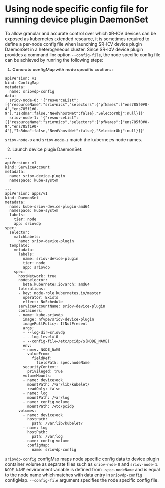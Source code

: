 # Using node specific config file for running device plugin DaemonSet

To allow granular and accurate control over which SR-IOV devices can be exposed as kubernetes extended resource, it is sometimes required to define a per-node config file when launching SR-IOV device plugin DaemonSet in a heterogeneous cluster. Since SR-IOV device plugin provides a command line option `--config-file`, the node specific config file can be achieved by running the following steps:

1. Generate configMap with node specific sections:
```
apiVersion: v1
kind: ConfigMap
metadata:
  name: sriovdp-config
data:
  sriov-node-0: '{"resourceList":[{"resourceName":"sriovnics","selectors":{"pfNames":["ens785f0#0-4","ens785f1#0-9"],"IsRdma":false,"NeedVhostNet":false},"SelectorObj":null}]}'
  sriov-node-1: '{"resourceList":[{"resourceName":"sriovnics","selectors":{"pfNames":["ens785f0#0-9","ens785f1#0-4"],"IsRdma":false,"NeedVhostNet":false},"SelectorObj":null}]}'
``` 

`sriov-node-0` and `sriov-node-1` match the kubernetes node names.

2. Launch device plugin DaemonSet:
```
---
apiVersion: v1
kind: ServiceAccount
metadata:
  name: sriov-device-plugin
  namespace: kube-system

---
apiVersion: apps/v1
kind: DaemonSet
metadata:
  name: kube-sriov-device-plugin-amd64
  namespace: kube-system
  labels:
    tier: node
    app: sriovdp
spec:
  selector:
    matchLabels:
      name: sriov-device-plugin
  template:
    metadata:
      labels:
        name: sriov-device-plugin
        tier: node
        app: sriovdp
    spec:
      hostNetwork: true
      nodeSelector:
        beta.kubernetes.io/arch: amd64
      tolerations:
      - key: node-role.kubernetes.io/master
        operator: Exists
        effect: NoSchedule
      serviceAccountName: sriov-device-plugin
      containers:
      - name: kube-sriovdp
        image: nfvpe/sriov-device-plugin
        imagePullPolicy: IfNotPresent
        args:
        - --log-dir=sriovdp
        - --log-level=10
        - --config-file=/etc/pcidp/$(NODE_NAME)
        env:
        - name: NODE_NAME
          valueFrom:
            fieldRef:
              fieldPath: spec.nodeName
        securityContext:
          privileged: true
        volumeMounts:
        - name: devicesock
          mountPath: /var/lib/kubelet/
          readOnly: false
        - name: log
          mountPath: /var/log
        - name: config-volume
          mountPath: /etc/pcidp
      volumes:
        - name: devicesock
          hostPath:
            path: /var/lib/kubelet/
        - name: log
          hostPath:
            path: /var/log
        - name: config-volume
          configMap:
            name: sriovdp-config
```

`sriovdp-config` configMap maps node specific config data to device plugin container volume as separate files such as `sriov-node-0` and `sriov-node-1`.
`NODE_NAME` environment variable is defined from `.spec.nodeName` and is equal to the node name which matches with data entry in `sriovdp-config` configMap.
`--config-file` argument specifies the node specific config file.
